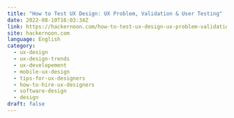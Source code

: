 ```yaml
---
title: "How to Test UX Design: UX Problem, Validation & User Testing"
date: 2022-08-10T16:03:34Z
link: https://hackernoon.com/how-to-test-ux-design-ux-problem-validation-and-user-testing?source=rss&utm_medium=RSS&utm_source=news.12bit.vn
site: hackernoon.com
language: English
category:
  - ux-design
  - ux-design-trends
  - ux-developement
  - mobile-ux-design
  - tips-for-ux-designers
  - how-to-hire-ux-designers
  - software-design
  - design
draft: false
---
```

